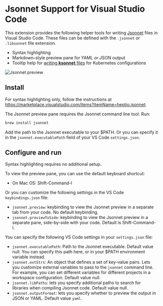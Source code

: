 # Jsonnet Support for Visual Studio Code

This extension provides the following helper tools for writing 
[Jsonnet][jsonnet] files in Visual Studio Code. These files 
can be defined with the `.jsonnet` or `.libsonnet` file extension.

* Syntax highlighting
* Markdown-style preview pane for YAML or JSON output
* Tooltip help for [writing **ksonnet** files][ksonnet] 
for Kubernetes configurations

![Jsonnet preview][jsonnet-demo]

## Install

For syntax highlighting only, follow the instructions at 
https://marketplace.visualstudio.com/items?itemName=heptio.jsonnet.

The Jsonnet preview pane requires the Jsonnet command line tool.
Run:

```bash
brew install jsonnet
```

Add the path to the Jsonnet executable to your $PATH. Or you 
can specify it in the `jsonnet.executablePath` field of your 
VS Code `settings.json`.

## Configure and run

Syntax highlighting requires no additional setup.

To view the preview pane, you can use the default keyboard shortcut:

* On Mac OS: Shift-Command-I

Or you can customize the following settings in the VS Code `keybindings.json` file:

* `jsonnet.preview`: keybinding to view the Jsonnet preview in a separate tab from your code. No default keybinding.
* `jsonnet.previewToSide`: keybinding to view the Jsonnet preview in a separate pane, side-by-side with your code. Default is Shift-Command-I.

You can specify the following VS Code settings in your `settings.json` file:

* `jsonnet.executablePath`: Path to the Jsonnet executable. Default value null. You can specify this path here, or in your $PATH environment variable instead.
* `jsonnet.extStrs`: An object that defines a set of key-value pairs. Lets you customize external variables to pass to the `jsonnet` command line. For example, you can set different variables for different projects in a workspace configuration. Default value null.
* `jsonnet.libPaths`: lets you specify additional paths to search for libraries when compiling Jsonnet code. Default value null.
* `jsonnet.outputFormat`: lets you specify whether to preview the output in JSON or YAML. Default value `yaml`.

[jsonnet]: http://jsonnet.org/ "Jsonnet"
[ksonnet]: https://github.com/ksonnet/ksonnet-lib "ksonnet"
[jsonnet-demo]: https://raw.githubusercontent.com/heptio/vscode-jsonnet/master/images/kube-demo.gif
